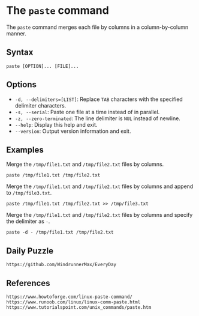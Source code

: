 # The `paste` command

The `paste` command merges each file by columns in a column-by-column manner.

## Syntax

```shell
paste [OPTION]... [FILE]...
```

## Options
* `-d, --delimiters=[LIST]`: Replace `TAB` characters with the specified delimiter characters.
* `-s, --serial`: Paste one file at a time instead of in parallel.
* `-z, --zero-terminated`: The line delimiter is `NUL` instead of newline.
* `--help`: Display this help and exit.
* `--version`: Output version information and exit.

## Examples
Merge the `/tmp/file1.txt` and `/tmp/file2.txt` files by columns.

```shell
paste /tmp/file1.txt /tmp/file2.txt
```

Merge the `/tmp/file1.txt` and `/tmp/file2.txt` files by columns and append to `/tmp/file3.txt`.

```shell
paste /tmp/file1.txt /tmp/file2.txt >> /tmp/file3.txt
```

Merge the `/tmp/file1.txt` and `/tmp/file2.txt` files by columns and specify the delimiter as `-`.

```shell
paste -d - /tmp/file1.txt /tmp/file2.txt
```

## Daily Puzzle

```
https://github.com/WindrunnerMax/EveryDay
```

## References

```
https://www.howtoforge.com/linux-paste-command/
https://www.runoob.com/linux/linux-comm-paste.html
https://www.tutorialspoint.com/unix_commands/paste.htm
```